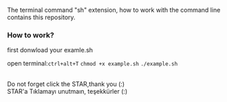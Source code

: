 The terminal command "sh" extension, how to work with the command line contains this repository.


<h3>How to work?</h3>
first donwload your examle.sh 

open terminal:`ctrl+alt+T` 
`chmod +x example.sh`
`./example.sh`



<br>
Do not forget click the STAR,thank you (:)
<br>
STAR'a Tıklamayı unutmaın, teşekkürler (:)